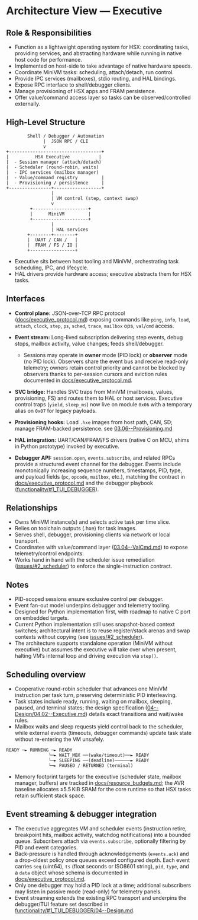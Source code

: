 # Architecture View — Executive

## Role & Responsibilities
- Function as a lightweight operating system for HSX: coordinating tasks, providing services, and abstracting hardware while running in native host code for performance.
- Implemented on host-side to take advantage of native hardware speeds.
- Coordinate MiniVM tasks: scheduling, attach/detach, run control.
- Provide IPC services (mailboxes), stdio routing, and HAL bindings.
- Expose RPC interface to shell/debugger clients.
- Manage provisioning of HSX apps and FRAM persistence.
- Offer value/command access layer so tasks can be observed/controlled externally.

## High-Level Structure
```
        Shell / Debugger / Automation
              |  JSON RPC / CLI
              v
+-----------------------------------+
|          HSX Executive           |
|  - Session manager (attach/detach)
|  - Scheduler (round-robin, waits)
|  - IPC services (mailbox manager)
|  - Value/command registry         |
|  - Provisioning / persistence     |
+----------------+------------------+
                 |
                 | VM control (step, context swap)
                 v
         +---------------------+
         |      MiniVM         |
         +---------------------+
                 |
                 | HAL services
        +--------+--------+
        |  UART / CAN /   |
        |  FRAM / FS / IO |
        +-----------------+
```
- Executive sits between host tooling and MiniVM, orchestrating task scheduling, IPC, and lifecycle.
- HAL drivers provide hardware access; executive abstracts them for HSX tasks.

## Interfaces
- **Control plane:** JSON-over-TCP RPC protocol ([docs/executive_protocol.md](../../docs/executive_protocol.md)) exposing commands like `ping`, `info`, `load`, `attach`, `clock`, `step`, `ps`, `sched`, `trace`, `mailbox` ops, `val`/`cmd` access.
- **Event stream:** Long-lived subscription delivering step events, debug stops, mailbox activity, value changes; feeds shell/debugger.
  - Sessions may operate in **owner** mode (PID lock) or **observer** mode (no PID lock). Observers share the event bus and receive read-only telemetry; owners retain control priority and cannot be blocked by observers thanks to per-session cursors and eviction rules documented in [docs/executive_protocol.md](../../docs/executive_protocol.md).
- **SVC bridge:** Handles SVC traps from MiniVM (mailboxes, values, provisioning, FS) and routes them to HAL or host services. Executive control traps (`yield`, `sleep_ms`) now live on module `0x06` with a temporary alias on `0x07` for legacy payloads.
- **Provisioning hooks:** Load `.hxe` images from host path, CAN, SD; manage FRAM-backed persistence. see [03.06--Provisioning.md](03.06--Provisioning.md)

- **HAL integration:** UART/CAN/FRAM/FS drivers (native C on MCU, shims in Python prototype) invoked by executive.
- **Debugger API:** `session.open`, `events.subscribe`, and related RPCs provide a structured event channel for the debugger. Events include monotonically increasing sequence numbers, timestamps, PID, type, and payload fields (`pc`, `opcode`, `mailbox`, etc.), matching the contract in [docs/executive_protocol.md](../../docs/executive_protocol.md) and the debugger playbook ([functionality/#1_TUI_DEBUGGER](../../functionality/#1_TUI_DEBUGGER/)).

## Relationships
- Owns MiniVM instance(s) and selects active task per time slice.
- Relies on toolchain outputs (.hxe) for task images.
- Serves shell, debugger, provisioning clients via network or local transport.
- Coordinates with value/command layer ([03.04--ValCmd.md](03.04--ValCmd.md)) to expose telemetry/control endpoints.
- Works hand in hand with the scheduler issue remediation ([issues/#2_scheduler](../../issues/#2_scheduler/01--Issue.md)) to enforce the single-instruction contract.

## Notes
- PID-scoped sessions ensure exclusive control per debugger.
- Event fan-out model underpins debugger and telemetry tooling.
- Designed for Python implementation first, with roadmap to native C port on embedded targets.
- Current Python implementation still uses snapshot-based context switches; architectural intent is to reuse register/stack arenas and swap contexts without copying (see [issues/#2_scheduler](../../issues/#2_scheduler/01--Issue.md)).
- The architecture supports standalone operation (MiniVM without executive) but assumes the executive will take over when present, halting VM’s internal loop and driving execution via `step()`.

## Scheduling overview
- Cooperative round-robin scheduler that advances one MiniVM instruction per task turn, preserving deterministic PID interleaving.
- Task states include ready, running, waiting on mailbox, sleeping, paused, and terminal states; the design specification ([04--Design/04.02--Executive.md](../04--Design/04.02--Executive.md)) details exact transitions and wait/wake rules.
- Mailbox waits and sleep requests yield control back to the scheduler, while external events (timeouts, debugger commands) update task state without re-entering the VM unsafely.
```
READY ─► RUNNING ─► READY
                └─► WAIT_MBX ──(wake/timeout)──► READY
                └─► SLEEPING ──(deadline)──────► READY
                └─► PAUSED / RETURNED (terminal)
```
- Memory footprint targets for the executive (scheduler state, mailbox manager, buffers) are tracked in [docs/resource_budgets.md](../../docs/resource_budgets.md); the AVR baseline allocates ≤5.5 KiB SRAM for the core runtime so that HSX tasks retain sufficient stack space.

## Event streaming & debugger integration
- The executive aggregates VM and scheduler events (instruction retire, breakpoint hits, mailbox activity, watchdog notifications) into a bounded queue. Subscribers attach via `events.subscribe`, optionally filtering by PID and event categories.
- Back-pressure is handled through acknowledgements (`events.ack`) and a drop-oldest policy once queues exceed configured depth. Each event carries `seq` (uint64), `ts` (float seconds or ISO8601 string), `pid`, `type`, and a `data` object whose schema is documented in [docs/executive_protocol.md](../../docs/executive_protocol.md).
- Only one debugger may hold a PID lock at a time; additional subscribers may listen in passive mode (read-only) for telemetry panels.
- Event streaming extends the existing RPC transport and underpins the debugger/TUI feature set described in [functionality/#1_TUI_DEBUGGER/04--Design.md](../../functionality/#1_TUI_DEBUGGER/04--Design.md).
